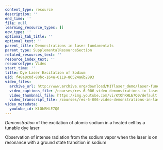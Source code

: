 ```yaml
---
content_type: resource
description: ''
end_time: ''
file: null
learning_resource_types: []
ocw_type: ''
optional_tab_title: ''
optional_text: ''
parent_title: Demonstrations in laser fundamentals
parent_type: SupplementalResourceSection
related_resources_text: ''
resource_index_text: ''
resourcetype: Video
start_time: ''
title: Dye Laser Excitation of Sodium
uid: f48a8c0d-80bc-164e-0119-86524a6b2893
video_files:
  archive_url: http://www.archive.org/download/MITlaser_demo/laser-fund-demo-14_300k.mp4
  video_captions_file: /courses/res-6-006-video-demonstrations-in-lasers-and-optics-spring-2008/a9abbf516a9f534ca2111c9bcf400adf_KtOhRHLE7Q0.vtt
  video_thumbnail_file: https://img.youtube.com/vi/KtOhRHLE7Q0/default.jpg
  video_transcript_file: /courses/res-6-006-video-demonstrations-in-lasers-and-optics-spring-2008/84d2f51230c7dd63f95ca21bd02e32cb_KtOhRHLE7Q0.pdf
video_metadata:
  youtube_id: KtOhRHLE7Q0
---
```


_Demonstration_ of the excitation of atomic sodium in a heated cell by a tunable dye laser

Observation of intense radiation from the sodium vapor when the laser is on resonance with a ground state transition in sodium



